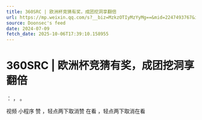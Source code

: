 ```yaml
---
title: 360SRC | 欧洲杯竞猜有奖，成团挖洞享翻倍
url: https://mp.weixin.qq.com/s?__biz=MzkzOTIyMzYyMg==&mid=2247493767&idx=1&sn=5b7543b284f61f0fc63e7ae978aec75c
source: Doonsec's feed
date: 2024-07-09
fetch_date: 2025-10-06T17:39:10.158955
---
```


# 360SRC | 欧洲杯竞猜有奖，成团挖洞享翻倍

：
，
。

视频
小程序
赞
，轻点两下取消赞
在看
，轻点两下取消在看